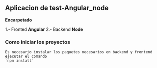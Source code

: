 ## Aplicacion de test-Angular_node

__Encarpetado__

1.- Fronted __Angular__
2.- Backend __Node__

### Como iniciar los proyectos
    Es necesario instalar los paquetes necesarios en backend y frontend
    ejecutar el comando 
    `npm install`
